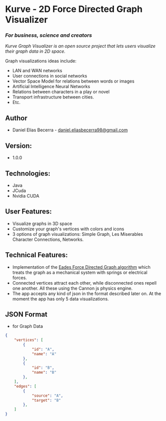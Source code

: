 # **Kurve - 2D Force Directed Graph Visualizer**
### **_For business, science and creators_**

*Kurve Graph Visualizer is an open source project that lets users visualize their graph data in 2D space.*

Graph visualizations ideas include: 
- LAN and WAN networks
- User connections in social networks
- Vector Space Model for relations between words or images
- Artificial Intelligence Neural Networks
- Relations between characters in a play or novel
- Transport infrastructure between cities.
- Etc.

## Author
- Daniel Elias Becerra - daniel.eliasbecerra98@gmail.com

## Version:
- 1.0.0

## Technologies:
- Java
- JCuda
- Nvidia CUDA

## User Features:
- Visualize graphs in 3D space
- Customize your graph's vertices with colors and icons
- 3 options of graph visualizations: Simple Graph, Les Miserables Character Connections, Networks.

## Technical Features:
- Implementation of the [Eades Force Directed Graph algorithm](http://cs.brown.edu/people/rtamassi/gdhandbook/chapters/force-directed.pdf) which treats the graph as a mechanical system with springs or electrical forces.
- Connected vertices attract each other, while disconnected ones repell one another. All these using the Cannon js physics engine.
- The app accepts any kind of json in the format described later on. At the moment the app has only 5 data visualizations.


## JSON Format 
- for Graph Data
```json
{
    "vertices": [
        {
            "id": "A",
            "name": "A"
        },
        {
            "id": "B",
            "name": "B"
        },
    ],
    "edges": [
        {
            "source": "A",
            "target": "B"
        },
    ]
}
```


